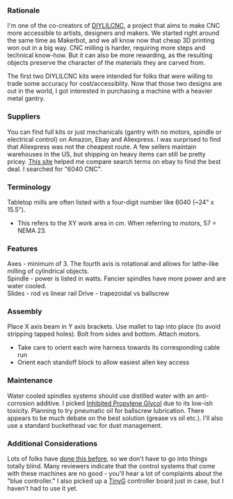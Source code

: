 ### Rationale

I'm one of the co-creators of [DIYLILCNC](http://diylilcnc.org/), a project that aims to make
CNC more accessible to artists, designers and makers. We started right
around the same time as Makerbot, and we all know now that cheap 3D printing
won out in a big way. CNC milling is harder, requiring more steps and
technical know-how. But it can also be more rewarding, as the resulting
objects preserve the character of the materials they are
carved from.

The first two DIYLILCNC kits were intended for folks that were willing to trade
some accuracy for cost/accessiblity. Now that those two designs are out in
the world, I got interested in purchasing a machine with a heavier metal gantry.

### Suppliers

You can find full kits or just mechanicals (gantry with no motors, spindle or
electrical control) on Amazon, Ebay and Aliexpress. I was surprised to
find that Aliexpress was not the cheapest route. A few sellers
maintain warehouses in the US, but shipping on heavy items can still be
pretty pricey. [This site](http://www.delftplate.com/?k=6040%20cnc%20router) 
helped me compare search terms on ebay to find the best deal. I searched for "6040 CNC".

### Terminology

Tabletop mills are often listed with a four-digit number like 6040 (~24" x 15.5").
  - This refers to the XY work area in cm. 
When referring to motors, 57 = NEMA 23.

### Features

Axes - minimum of 3. The fourth axis is rotational and allows for lathe-like milling of cylindrical objects.  
Spindle -  power is listed in watts. Fancier spindles have more power and are water cooled.  
Slides - rod vs linear rail
Drive - trapezoidal vs ballscrew

### Assembly  

Place X axis beam in Y axis brackets. 
Use mallet to tap into place (to avoid stripping tapped holes). 
Bolt from sides and bottom. 
Attach motors. 
  - Take care to orient each wire harness towards its corresponding cable run 
  - Orient each standoff block to allow easiest allen key access
 
### Maintenance

Water cooled spindles systems should use distilled water with an
anti-corrosion additive. I picked [Inhibited Propylene Glycol](https://en.wikipedia.org/wiki/Polypropylene_glycol) due to its
low-ish toxicity. Planning to try pneumatic oil for ballscrew
lubrication. There appears to be much debate on the best solution
(grease vs oil etc.). I'll also use a standard buckethead vac for dust
management.

### Additional Considerations

Lots of folks have [done this before](http://www.eevblog.com/forum/reviews/china-cnc-6040-setup-testing-review/?PHPSESSID=0521816f3f32ad12d44d4c11fb0a35c8), 
so we don't have to go into things totally blind. Many reviewers indicate that the control systems that come with these
machines are no good - you'll hear a lot of complaints about the "blue
controller." I also picked up a [TinyG](https://www.youtube.com/watch?v=In9Q_R0Nui8) controller board just in case, but I haven't had to use it yet.

